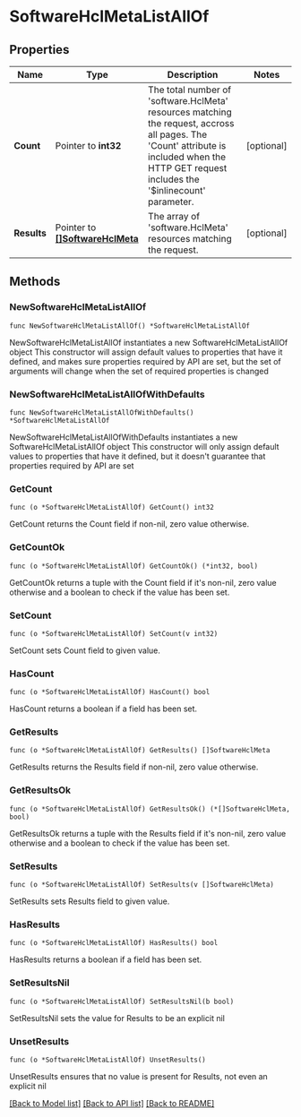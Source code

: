 # SoftwareHclMetaListAllOf

## Properties

Name | Type | Description | Notes
------------ | ------------- | ------------- | -------------
**Count** | Pointer to **int32** | The total number of &#39;software.HclMeta&#39; resources matching the request, accross all pages. The &#39;Count&#39; attribute is included when the HTTP GET request includes the &#39;$inlinecount&#39; parameter. | [optional] 
**Results** | Pointer to [**[]SoftwareHclMeta**](SoftwareHclMeta.md) | The array of &#39;software.HclMeta&#39; resources matching the request. | [optional] 

## Methods

### NewSoftwareHclMetaListAllOf

`func NewSoftwareHclMetaListAllOf() *SoftwareHclMetaListAllOf`

NewSoftwareHclMetaListAllOf instantiates a new SoftwareHclMetaListAllOf object
This constructor will assign default values to properties that have it defined,
and makes sure properties required by API are set, but the set of arguments
will change when the set of required properties is changed

### NewSoftwareHclMetaListAllOfWithDefaults

`func NewSoftwareHclMetaListAllOfWithDefaults() *SoftwareHclMetaListAllOf`

NewSoftwareHclMetaListAllOfWithDefaults instantiates a new SoftwareHclMetaListAllOf object
This constructor will only assign default values to properties that have it defined,
but it doesn't guarantee that properties required by API are set

### GetCount

`func (o *SoftwareHclMetaListAllOf) GetCount() int32`

GetCount returns the Count field if non-nil, zero value otherwise.

### GetCountOk

`func (o *SoftwareHclMetaListAllOf) GetCountOk() (*int32, bool)`

GetCountOk returns a tuple with the Count field if it's non-nil, zero value otherwise
and a boolean to check if the value has been set.

### SetCount

`func (o *SoftwareHclMetaListAllOf) SetCount(v int32)`

SetCount sets Count field to given value.

### HasCount

`func (o *SoftwareHclMetaListAllOf) HasCount() bool`

HasCount returns a boolean if a field has been set.

### GetResults

`func (o *SoftwareHclMetaListAllOf) GetResults() []SoftwareHclMeta`

GetResults returns the Results field if non-nil, zero value otherwise.

### GetResultsOk

`func (o *SoftwareHclMetaListAllOf) GetResultsOk() (*[]SoftwareHclMeta, bool)`

GetResultsOk returns a tuple with the Results field if it's non-nil, zero value otherwise
and a boolean to check if the value has been set.

### SetResults

`func (o *SoftwareHclMetaListAllOf) SetResults(v []SoftwareHclMeta)`

SetResults sets Results field to given value.

### HasResults

`func (o *SoftwareHclMetaListAllOf) HasResults() bool`

HasResults returns a boolean if a field has been set.

### SetResultsNil

`func (o *SoftwareHclMetaListAllOf) SetResultsNil(b bool)`

 SetResultsNil sets the value for Results to be an explicit nil

### UnsetResults
`func (o *SoftwareHclMetaListAllOf) UnsetResults()`

UnsetResults ensures that no value is present for Results, not even an explicit nil

[[Back to Model list]](../README.md#documentation-for-models) [[Back to API list]](../README.md#documentation-for-api-endpoints) [[Back to README]](../README.md)


